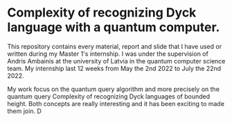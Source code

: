 # Complexity of recognizing Dyck language with a quantum computer.

This repository contains every material, report and slide that I have used or written during my Master 1's internship. I was under the supervision of Andris Ambainis at the university of Latvia in the quantum computer science team. My internship last 12 weeks from 
May the 2nd 2022 to July the 22nd 2022.

My work focus on the quantum query algorithm and more precisely on 
the quantum query Complexity of recognizing Dyck languages
                of bounded height. Both concepts are really interesting and it has been exciting to made them join. D       
